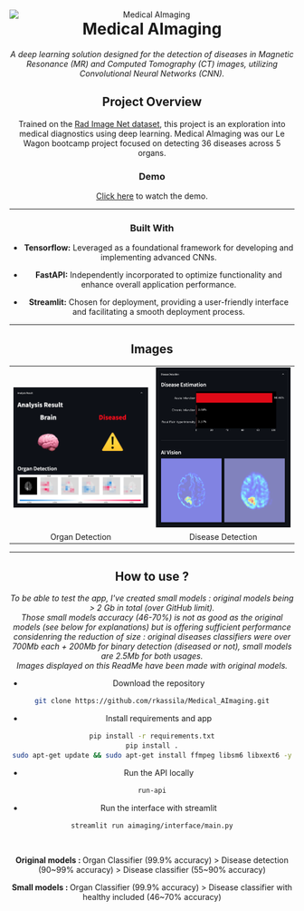 <header>

<!--
  <<< Author notes: Course header >>>
  Include a 1280×640 image, course title in sentence case, and a concise description in emphasis.
  In your repository settings: enable template repository, add your 1280×640 social image, auto delete head branches.
  Add your open source license, GitHub uses MIT license.
-->


<img src="https://raw.githubusercontent.com/rkassila/Medical_AImaging/master/aimaging/interface/images/title_image.png" alt="Medical AImaging" width="1280" align="right">

# Medical AImaging

_A deep learning solution designed for the detection of diseases in Magnetic Resonance (MR) and Computed Tomography (CT) images, utilizing Convolutional Neural Networks (CNN)._

## Project Overview

Trained on the [Rad Image Net dataset](https://www.radimagenet.com), this project is an exploration into medical diagnostics using deep learning. 
Medical AImaging was our Le Wagon bootcamp project focused on detecting 36 diseases across 5 organs. 

### Demo

[Click here](https://youtu.be/I43Ln32OAMs?t=1076&si=Rjq8IJsQYe_u5sY1) to watch the demo.

---
### Built With

- **Tensorflow:** Leveraged as a foundational framework for developing and implementing advanced CNNs.

- **FastAPI:** Independently incorporated to optimize functionality and enhance overall application performance.

- **Streamlit:** Chosen for deployment, providing a user-friendly interface and facilitating a smooth deployment process.

---
## Images

<table>
  <tr>
    <td align="top"><img src="https://raw.githubusercontent.com/rkassila/Medical_AImaging/master/aimaging/interface/images/shap_image.png" alt="Shap" width="500"></td>
    <td align="top"><img src="https://raw.githubusercontent.com/rkassila/Medical_AImaging/master/aimaging/interface/images/ai_vision.png" alt="AI Vision" width="500"></td>
  </tr>
  <tr>
    <td align="center">Organ Detection</td>
    <td align="center">Disease Detection</td>
  </tr>
</table>

---
## How to use ?
<p>
  <i>To be able to test the app, I've created small models : original models being > 2 Gb in total (over GitHub limit). <br/>
    Those small models accuracy (46-70%) is not as good as the original models (see below for explanations) but is offering sufficient performance considenring the reduction of size : original diseases classifiers were over 700Mb each + 200Mb for binary detection (diseased or not), small models are 2.5Mb for both usages.<br/> Images displayed on this ReadMe have been made with original models.</i>

- Download the repository
```bash
git clone https://github.com/rkassila/Medical_AImaging.git
```
- Install requirements and app
```bash
pip install -r requirements.txt
pip install .
sudo apt-get update && sudo apt-get install ffmpeg libsm6 libxext6 -y
```
- Run the API locally
```bash
run-api
```
- Run the interface with streamlit
```bash
streamlit run aimaging/interface/main.py
```

</p>

<br/>

<p><b>Original models : </b> Organ Classifier (99.9% accuracy) > Disease detection (90~99% accuracy) > Disease classifier (55~90% accuracy)</p>
<p><b>Small models : </b> Organ Classifier (99.9% accuracy) > Disease classifier with healthy included (46~70% accuracy)</p>

<footer>
</footer>
